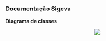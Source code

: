 ### Documentação Sigeva

**Diagrama de classes**

<p align="center">
    <img src="https://i.imgur.com/t5NdSEU.jpg" >
</p>
